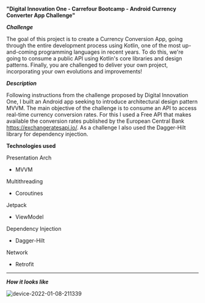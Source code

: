 <b><strong>"Digital Innovation One - Carrefour Bootcamp - Android Currency Converter App Challenge"</b></strong>

<b><i>Challenge</b></i>

The goal of this project is to create a Currency Conversion App, going through the entire development process using Kotlin, one of the most up-and-coming programming languages in recent years. To do this, we're going to consume a public API using Kotlin's core libraries and design patterns. Finally, you are challenged to deliver your own project, incorporating your own evolutions and improvements!


<b><i>Description</b></i>

Following instructions from the challenge proposed by Digital Innovation One, I built an Android app seeking to introduce architectural design pattern MVVM. The main objective of the challenge is to consume an API to access real-time currency conversion rates. For this I used a Free API that makes available the conversion rates published by the European Central Bank https://exchangeratesapi.io/. As a challenge I also used the Dagger-Hilt library for dependency injection.

<b>Technologies used</b>

Presentation Arch
- MVVM

Multithreading
- Coroutines

Jetpack
- ViewModel

Dependency Injection
- Dagger-Hilt

Network
- Retrofit

____

<b><i>How it looks like</b></i>

![device-2022-01-08-211339](https://user-images.githubusercontent.com/72701893/148664364-c1f0aa0e-9acc-4b02-94d7-f01d5896f838.png)

